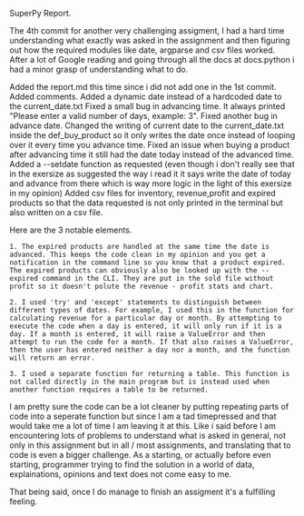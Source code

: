 SuperPy Report.

The 4th commit for another very challenging assigment, I had a hard time understanding what exactly was asked in the assignment and then figuring out how the required modules like date, argparse and csv files worked.
After a lot of Google reading and going through all the docs at docs.python i had a minor grasp of understanding what to do.

Added the report.md this time since i did not add one in the 1st commit.
Added comments.
Added a dynamic date instead of a hardcoded date to the current_date.txt
Fixed a small bug in advancing time. It always printed "Please enter a valid number of days, example: 3".
Fixed another bug in advance date. Changed the writing of current date to the current_date.txt inside the def_buy_product so it only writes the date once instead of looping over it every time you advance time.
Fixed an issue when buying a product after advancing time it still had the date today instead of the advanced time.
Added a --setdate function as requested (even though i don't really see that in the exersize as suggested the way i read it it says write the date of today and advance from there which is way more logic in the light of this exersize in my opinion)
Added csv files for inventory, revenue,profit and expired products so that the data requested is not only printed in the terminal but also written on a csv file.

Here are the 3 notable elements.

    1. The expired products are handled at the same time the date is advanced. This keeps the code clean in my opinion and you get a notification in the command line so you know that a product expired. The expired products can obviously also be looked up with the --expired command in the CLI. They are put in the sold file without profit so it doesn't polute the revenue - profit stats and chart.

    2. I used 'try' and 'except' statements to distinguish between different types of dates. For example, I used this in the function for calculating revenue for a particular day or month. By attempting to execute the code when a day is entered, it will only run if it is a day. If a month is entered, it will raise a ValueError and then attempt to run the code for a month. If that also raises a ValueError, then the user has entered neither a day nor a month, and the function will return an error.

    3. I used a separate function for returning a table. This function is not called directly in the main program but is instead used when another function requires a table to be returned.

I am pretty sure the code can be a lot cleaner by putting repeating parts of code into a seperate function but since I am a tad timepressed and that would take me a lot of time I am leaving it at this.
Like i said before I am encountering lots of problems to understand what is asked in general, not only in this assignment but in all / most assignments, and translating that to code is even a bigger challenge. As a starting, or actually before even starting, programmer trying to find the solution in a world of data, explainations, opinions and text does not come easy to me.

That being said, once I do manage to finish an assigment it's a fulfilling feeling.
